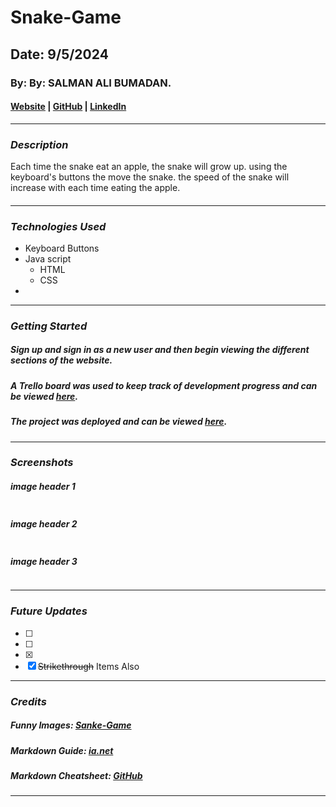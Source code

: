 # Snake-Game

## Date: 9/5/2024

### By: By: SALMAN ALI BUMADAN.

#### [Website](https://github.com/bumadan751997/Snake-Game) | [GitHub](https://github.com/bumadan751997/Snake-Game) | [LinkedIn]("https://www.linkedin.com/company/hydrologiq//)
***

### ***Description***
Each time the snake eat an apple, the snake will grow up. using the keyboard's buttons the move the snake. the speed of the snake will increase with each time eating the apple.
#### 
***

### ***Technologies Used***
* Keyboard Buttons
* Java script
  * HTML
  * CSS
* 
***

### ***Getting Started***

##### Sign up and sign in as a new user and then begin viewing the different sections of the website.
##### A Trello board was used to keep track of development progress and can be viewed [here](URL).
##### The project was deployed and can be viewed [here](URL).
***

### ***Screenshots***

##### image header 1
![]()

##### image header 2
![]()
##### image header 3
![]()
***

### ***Future Updates***

- [ ] 
- [ ] 
- [x] 
- [x] ~~Strikethrough~~ Items Also
***

### ***Credits***

##### Funny Images: [Sanke-Game]()

##### Markdown Guide: [ia.net](https://ia.net/writer/support/general/markdown-guide)

##### Markdown Cheatsheet: [GitHub](https://guides.github.com/pdfs/markdown-cheatsheet-online.pdf)
***
